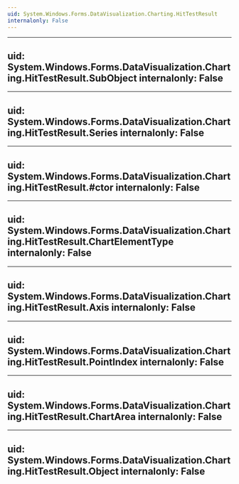 ```yaml
---
uid: System.Windows.Forms.DataVisualization.Charting.HitTestResult
internalonly: False
---
```


---
uid: System.Windows.Forms.DataVisualization.Charting.HitTestResult.SubObject
internalonly: False
---

---
uid: System.Windows.Forms.DataVisualization.Charting.HitTestResult.Series
internalonly: False
---

---
uid: System.Windows.Forms.DataVisualization.Charting.HitTestResult.#ctor
internalonly: False
---

---
uid: System.Windows.Forms.DataVisualization.Charting.HitTestResult.ChartElementType
internalonly: False
---

---
uid: System.Windows.Forms.DataVisualization.Charting.HitTestResult.Axis
internalonly: False
---

---
uid: System.Windows.Forms.DataVisualization.Charting.HitTestResult.PointIndex
internalonly: False
---

---
uid: System.Windows.Forms.DataVisualization.Charting.HitTestResult.ChartArea
internalonly: False
---

---
uid: System.Windows.Forms.DataVisualization.Charting.HitTestResult.Object
internalonly: False
---
